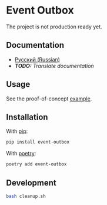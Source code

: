 # Event Outbox

The project is not production ready yet.

## Documentation

- [Русский (Russian)](https://github.com/returnnullptr/event-outbox/tree/main/docs/ru-RU)
- ___TODO:__ Translate documentation_

## Usage

See the proof-of-concept [example](https://github.com/returnnullptr/event-outbox-example).

## Installation

With [pip](https://pypi.org/project/pip/):

```bash
pip install event-outbox
```

With [poetry](https://python-poetry.org/):

```bash
poetry add event-outbox
```

## Development

```bash
bash cleanup.sh
```

